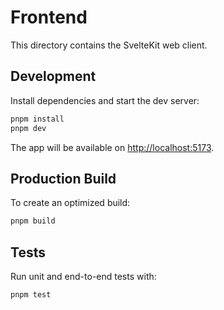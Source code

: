 # Frontend

This directory contains the SvelteKit web client.

## Development

Install dependencies and start the dev server:

```bash
pnpm install
pnpm dev
```

The app will be available on [http://localhost:5173](http://localhost:5173).

## Production Build

To create an optimized build:

```bash
pnpm build
```

## Tests

Run unit and end-to-end tests with:

```bash
pnpm test
```
